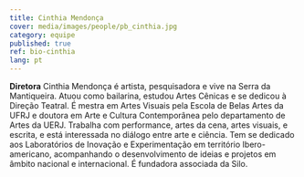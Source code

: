 ```yaml
---
title: Cinthia Mendonça
cover: media/images/people/pb_cinthia.jpg
category: equipe
published: true
ref: bio-cinthia
lang: pt
---
```

**Diretora** Cinthia Mendonça é artista, pesquisadora e vive na Serra da Mantiqueira. Atuou como bailarina, estudou Artes Cênicas e se dedicou à Direção Teatral. É mestra em Artes Visuais pela Escola de Belas Artes da UFRJ e doutora em Arte e Cultura Contemporânea pelo departamento de Artes da UERJ. Trabalha com performance, artes da cena, artes visuais, e escrita, e está interessada no diálogo entre arte e ciência. Tem se dedicado aos Laboratórios de Inovação e Experimentação em território Ibero-americano, acompanhando o desenvolvimento de ideias e projetos em âmbito nacional e internacional. É fundadora associada da Silo.  
